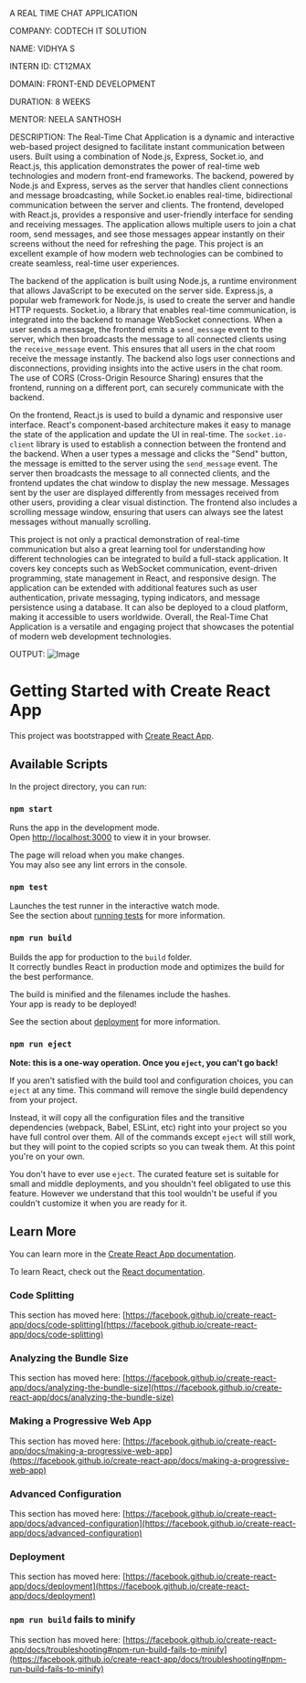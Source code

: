 A REAL TIME CHAT APPLICATION

COMPANY: CODTECH IT SOLUTION

NAME: VIDHYA S

INTERN ID: CT12MAX

DOMAIN: FRONT-END DEVELOPMENT

DURATION: 8 WEEKS

MENTOR: NEELA SANTHOSH




DESCRIPTION: The Real-Time Chat Application is a dynamic and interactive web-based project designed to facilitate instant communication between users. Built using a combination of Node.js, Express, Socket.io, and React.js, this application demonstrates the power of real-time web technologies and modern front-end frameworks. The backend, powered by Node.js and Express, serves as the server that handles client connections and message broadcasting, while Socket.io enables real-time, bidirectional communication between the server and clients. The frontend, developed with React.js, provides a responsive and user-friendly interface for sending and receiving messages. The application allows multiple users to join a chat room, send messages, and see those messages appear instantly on their screens without the need for refreshing the page. This project is an excellent example of how modern web technologies can be combined to create seamless, real-time user experiences.

The backend of the application is built using Node.js, a runtime environment that allows JavaScript to be executed on the server side. Express.js, a popular web framework for Node.js, is used to create the server and handle HTTP requests. Socket.io, a library that enables real-time communication, is integrated into the backend to manage WebSocket connections. When a user sends a message, the frontend emits a `send_message` event to the server, which then broadcasts the message to all connected clients using the `receive_message` event. This ensures that all users in the chat room receive the message instantly. The backend also logs user connections and disconnections, providing insights into the active users in the chat room. The use of CORS (Cross-Origin Resource Sharing) ensures that the frontend, running on a different port, can securely communicate with the backend.

On the frontend, React.js is used to build a dynamic and responsive user interface. React's component-based architecture makes it easy to manage the state of the application and update the UI in real-time. The `socket.io-client` library is used to establish a connection between the frontend and the backend. When a user types a message and clicks the "Send" button, the message is emitted to the server using the `send_message` event. The server then broadcasts the message to all connected clients, and the frontend updates the chat window to display the new message. Messages sent by the user are displayed differently from messages received from other users, providing a clear visual distinction. The frontend also includes a scrolling message window, ensuring that users can always see the latest messages without manually scrolling.

This project is not only a practical demonstration of real-time communication but also a great learning tool for understanding how different technologies can be integrated to build a full-stack application. It covers key concepts such as WebSocket communication, event-driven programming, state management in React, and responsive design. The application can be extended with additional features such as user authentication, private messaging, typing indicators, and message persistence using a database. It can also be deployed to a cloud platform, making it accessible to users worldwide. Overall, the Real-Time Chat Application is a versatile and engaging project that showcases the potential of modern web development technologies.

OUTPUT: ![Image](https://github.com/user-attachments/assets/b9d2314b-d44d-4162-a4b1-67ea0a8902bc)




# Getting Started with Create React App

This project was bootstrapped with [Create React App](https://github.com/facebook/create-react-app).

## Available Scripts

In the project directory, you can run:

### `npm start`

Runs the app in the development mode.\
Open [http://localhost:3000](http://localhost:3000) to view it in your browser.

The page will reload when you make changes.\
You may also see any lint errors in the console.

### `npm test`

Launches the test runner in the interactive watch mode.\
See the section about [running tests](https://facebook.github.io/create-react-app/docs/running-tests) for more information.

### `npm run build`

Builds the app for production to the `build` folder.\
It correctly bundles React in production mode and optimizes the build for the best performance.

The build is minified and the filenames include the hashes.\
Your app is ready to be deployed!

See the section about [deployment](https://facebook.github.io/create-react-app/docs/deployment) for more information.

### `npm run eject`

**Note: this is a one-way operation. Once you `eject`, you can't go back!**

If you aren't satisfied with the build tool and configuration choices, you can `eject` at any time. This command will remove the single build dependency from your project.

Instead, it will copy all the configuration files and the transitive dependencies (webpack, Babel, ESLint, etc) right into your project so you have full control over them. All of the commands except `eject` will still work, but they will point to the copied scripts so you can tweak them. At this point you're on your own.

You don't have to ever use `eject`. The curated feature set is suitable for small and middle deployments, and you shouldn't feel obligated to use this feature. However we understand that this tool wouldn't be useful if you couldn't customize it when you are ready for it.

## Learn More

You can learn more in the [Create React App documentation](https://facebook.github.io/create-react-app/docs/getting-started).

To learn React, check out the [React documentation](https://reactjs.org/).

### Code Splitting

This section has moved here: [https://facebook.github.io/create-react-app/docs/code-splitting](https://facebook.github.io/create-react-app/docs/code-splitting)

### Analyzing the Bundle Size

This section has moved here: [https://facebook.github.io/create-react-app/docs/analyzing-the-bundle-size](https://facebook.github.io/create-react-app/docs/analyzing-the-bundle-size)

### Making a Progressive Web App

This section has moved here: [https://facebook.github.io/create-react-app/docs/making-a-progressive-web-app](https://facebook.github.io/create-react-app/docs/making-a-progressive-web-app)

### Advanced Configuration

This section has moved here: [https://facebook.github.io/create-react-app/docs/advanced-configuration](https://facebook.github.io/create-react-app/docs/advanced-configuration)

### Deployment

This section has moved here: [https://facebook.github.io/create-react-app/docs/deployment](https://facebook.github.io/create-react-app/docs/deployment)

### `npm run build` fails to minify

This section has moved here: [https://facebook.github.io/create-react-app/docs/troubleshooting#npm-run-build-fails-to-minify](https://facebook.github.io/create-react-app/docs/troubleshooting#npm-run-build-fails-to-minify)
